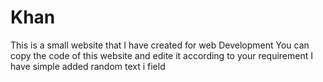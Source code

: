 # Khan
This is a  small website that I have created for web Development
You can copy the code of this website and edite it according to your requirement 
I have simple added random text i field 
